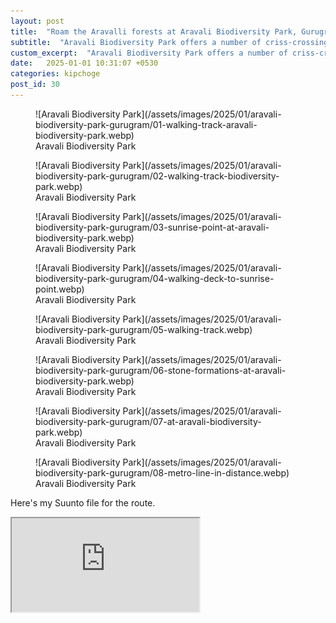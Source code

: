 ```yaml
---
layout: post
title:  "Roam the Aravalli forests at Aravali Biodiversity Park, Gurugram"
subtitle:  "Aravali Biodiversity Park offers a number of criss-crossing trails through a section of the Aravalli range"
custom_excerpt:  "Aravali Biodiversity Park offers a number of criss-crossing trails through a section of the Aravalli range"
date:   2025-01-01 10:31:07 +0530
categories: kipchoge
post_id: 30
---
```


<figure markdown="1">
![Aravali Biodiversity Park](/assets/images/2025/01/aravali-biodiversity-park-gurugram/01-walking-track-aravali-biodiversity-park.webp)
<figcaption>Aravali Biodiversity Park</figcaption>
</figure>

<figure markdown="1">
![Aravali Biodiversity Park](/assets/images/2025/01/aravali-biodiversity-park-gurugram/02-walking-track-biodiversity-park.webp)
<figcaption>Aravali Biodiversity Park</figcaption>
</figure>

<figure markdown="1">
![Aravali Biodiversity Park](/assets/images/2025/01/aravali-biodiversity-park-gurugram/03-sunrise-point-at-aravali-biodiversity-park.webp)
<figcaption>Aravali Biodiversity Park</figcaption>
</figure>

<figure markdown="1">
![Aravali Biodiversity Park](/assets/images/2025/01/aravali-biodiversity-park-gurugram/04-walking-deck-to-sunrise-point.webp)
<figcaption>Aravali Biodiversity Park</figcaption>
</figure>

<figure markdown="1">
![Aravali Biodiversity Park](/assets/images/2025/01/aravali-biodiversity-park-gurugram/05-walking-track.webp)
<figcaption>Aravali Biodiversity Park</figcaption>
</figure>

<figure markdown="1">
![Aravali Biodiversity Park](/assets/images/2025/01/aravali-biodiversity-park-gurugram/06-stone-formations-at-aravali-biodiversity-park.webp)
<figcaption>Aravali Biodiversity Park</figcaption>
</figure>

<figure markdown="1">
![Aravali Biodiversity Park](/assets/images/2025/01/aravali-biodiversity-park-gurugram/07-at-aravali-biodiversity-park.webp)
<figcaption>Aravali Biodiversity Park</figcaption>
</figure>

<figure markdown="1">
![Aravali Biodiversity Park](/assets/images/2025/01/aravali-biodiversity-park-gurugram/08-metro-line-in-distance.webp)
<figcaption>Aravali Biodiversity Park</figcaption>
</figure>

Here's my Suunto file for the route.

<iframe src="https://maps.suunto.com/move/milangupta/6774b877512bc4655e78319c" class="suunto-embed" allowfullscreen="" loading="lazy" referrerpolicy="no-referrer-when-downgrade"></iframe>
